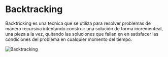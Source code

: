 # Backtracking
Backtricking es una tecnica que se utiliza para resolver problemas de manera recursiva intentando construir una solución de forma incrementeal, una pieza a la vez, quitando las soluciones que fallan en en satisfacer las condiciones del problema en cualquier momento del tiempo.

![Backtracking](https://miro.medium.com/max/875/1*Q-DyKa25eozOeMdN5YQONA.png)